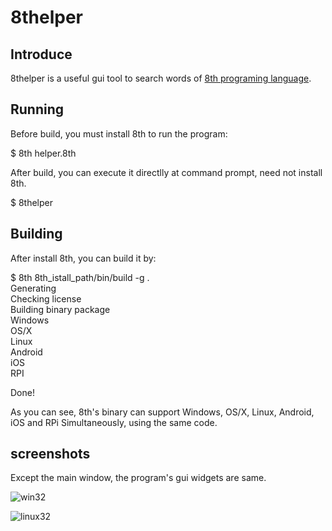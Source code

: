 # 8thelper

## Introduce

8thelper is a useful gui tool to search words of [8th programing language](http://8th-dev.com).

## Running

Before build, you must install 8th to run the program:

$ 8th helper.8th

After build, you can execute it directlly at command prompt, need not install 8th.

$ 8thelper

## Building

After install 8th, you can build it by:

$ 8th 8th_istall_path/bin/build -g .   
Generating  
Checking license  
Building binary package   
Windows   
OS/X   
Linux   
Android   
iOS  
RPI  

Done!

As you can see, 8th's binary can support Windows, OS/X, Linux, Android, iOS and RPi Simultaneously, using the same code.

## screenshots

Except the main window, the program's gui widgets are same.

![win32](https://content-na.drive.amazonaws.com/cdproxy/templink/IYdghuXIVpDCULjuTdVchxuesuN8B8vqJ6HbIouWMLkE0Xnc3/alt/thumb?viewBox=1280)

![linux32](https://content-na.drive.amazonaws.com/cdproxy/templink/0Os5fwAs8G17-cVkTnezfiPgafzH08vf5Q8VviGaygME0Xnc3/alt/thumb?viewBox=1280)
